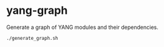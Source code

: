 # yang-graph

Generate a graph of YANG modules and their dependencies.

```bash
./generate_graph.sh
```
